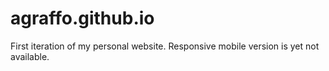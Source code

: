 # agraffo.github.io
First iteration of my personal website. Responsive mobile version is yet not available.
